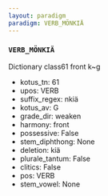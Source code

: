 ```yaml
---
layout: paradigm
paradigm: VERB_MÖNKIÄ
---
```

### ` VERB_MÖNKIÄ `

Dictionary class61 front k~g
* kotus_tn: 61
* upos: VERB
* suffix_regex: nkiä
* kotus_av: G
* grade_dir: weaken
* harmony: front
* possessive: False
* stem_diphthong: None
* deletion: kiä
* plurale_tantum: False
* clitics: False
* pos: VERB
* stem_vowel: None
